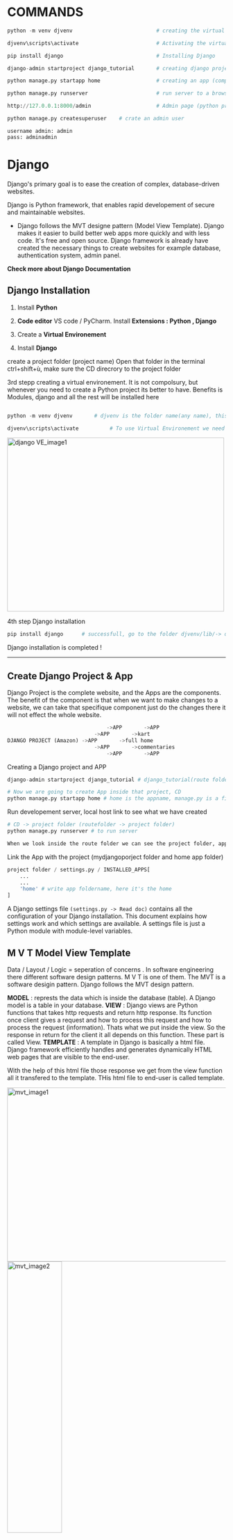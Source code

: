 # COMMANDS
```python
python -m venv djvenv                           # creating the virtual environement before the project

djvenv\scripts\activate                         # Activating the virtual environement to use it

pip install django                              # Installing Django

django-admin startproject django_tutorial       # creating django project

python manage.py startapp home                  # creating an app (component)

python manage.py runserver                      # run server to a browser (routefolder -> Project Folder) 

http://127.0.0.1:8000/admin                     # Admin page (python project URL/admin). -> PF/urls.py

```

```python
python manage.py createsuperuser    # crate an admin user

```
```
username admin: admin
pass: adminadmin
```

# Django
Django's primary goal is to ease the creation of complex, database-driven websites.<br>

Django is Python framework, that enables rapid developement of secure and maintainable websites.
- Django follows the MVT designe pattern (Model View Template).
Django makes it easier to build better web apps more quickly and with less code.
It's free and open source.
Django framework is already have created the necessary things to create websites for example database, authentication system, admin panel.

**Check more about Django Documentation**

## Django Installation
1. Install **Python**
2. **Code editor** VS code / PyCharm. Install **Extensions : Python , Django**
        
3. Create a **Virtual Environement**
4. Install **Django**

create a project folder (project name)
Open that folder in the terminal ctrl+shift+ù, make sure the CD direcrory to the project folder

3rd stepp creating a virtual environement. It is not compolsury, but whenever you need to create a Python project its better to have. Benefits is Modules, django and all the rest will be installed here
```python

python -m venv djvenv       # djvenv is the folder name(any name), this command created the virtual environement.

djvenv\scripts\activate          # To use Virtual Environement we need to activate. here its backslash. Enter and you see activate with the folder name (djvenv) 
```
<img src="virtual_environement.png" alt="django VE_image1" width="500" height="400"/><br>

4th step Django installation
```python
pip install django      # successfull, go to the folder djvenv/lib/-> django <- module django
```
Django installation is completed !
<hr>

## Create Django Project & App
Django Project is the complete website, and the Apps are the components. The benefit of the component is that when we want to make changes to a website, we can take that specifique component just do the changes there it will not effect the whole website.

```python
                                ->APP       ->APP
                            ->APP       ->kart
DJANGO PROJECT (Amazon) ->APP       ->full home
                            ->APP       ->commentaries
                                ->APP       ->APP
```
Creating a Django project and APP
```python
django-admin startproject django_tutorial # django_tutorial(route folder is created and inside django project folder with the same name)

# Now we are going to create App inside that project, CD 
python manage.py startapp home # home is the appname, manage.py is a file inside the project folder
```
Run developement server, local host link to see what we have created
```python
# CD -> project folder (routefolder -> project folder) 
python manage.py runserver # to run server

When we look inside the route folder we can see the project folder, app folder, dbsqlite (database been created), and manage.py file
```
Link the App with the project (mydjangoporject folder and home app folder) 
```python
project folder / settings.py / INSTALLED_APPS[
    ...
    ...
    'home' # write app foldername, here it's the home
]
```
A Django settings file `(settings.py -> Read doc)` contains all the configuration of your Django installation. This document explains how settings work and which settings are available.
A settings file is just a Python module with module-level variables.
## M V T Model View Template

Data / Layout / Logic  =  seperation of concerns . In software engineering there different software design patterns. M V T is one of them.
The MVT is a software desigin pattern. Django follows the MVT design pattern.

**MODEL** : represts the data which is inside the database (table).
A Django model is a table in your database.
**VIEW** : Django views are Python functions that takes http requests and return http response.
Its function once client gives a request and how to process this request and how to process the request (information). Thats what we put inside the view. So the response in return for the client it all depends on this function. These part is called View.
**TEMPLATE** : A template in Django is basically a html file. Django framework efficiently handles and generates dynamically HTML web pages that are visible to the end-user.

With the help of this html file those response we get from the view function all it transfered to the template. THis html file to end-user is called template.

<img src="mvt1.png" alt="mvt_image1" width="600" height="400"/><br>
<img src="mvt2.png" alt="mvt_image2" width="50%" height="40%"/><br>
<img src="mvt3.png" alt="mvt_image3" width="50%" height="40%"/><br>
<img src="mvt4.png" alt="mvt_image4" width="50%" height="40%"/><br>
<img src="mvt5.png" alt="mvt_image5" width="50%" height="40%"/><br>

## URL Mapping and `VIEWS`
URL : Uniform Resource Locator is a unique identifier used to locate a resource on the internet.

Gets user requests by URL and responds back by map that route to call specified view function.
To handle URL, `django.url module` is used by the framework.  
Django has his own URL mapping and already have created the URL for admin `urls.py file` in the project folder. Where you define the mapping between URLs and views.

Going to Admin page `http://127.0.0.1:8000/admin`

<img src="admin.png" alt="admin_image" width="50%" height="20%"/><br>

<hr>

Forwarding `home/urls to project/urls`

<img src="url_mapping.png" alt="url_mapping_image" width="50%" height="20%"/><br>
Creation of URLs and views functions to Mapping.

```python
# Project -> urls.py
from django.contrib import admin
from django.urls import path , include # importing include

urlpatterns = [
    path('admin/', admin.site.urls), # admin/url, admin module, site class, urls method
    path('', include('home.urls')),  # '' root URL (website.com), include (),appname here its home
]
```
A **new file** creating in app folder `urls.py` (here its named home). Copied from urls.py from Project folder.

```python
# app(home) -> urls.py
from django.urls import path , include
from . import views     # . dot means current folder which is home(app) 

urlpatterns = [
    path('', views.index), # with which views function to connect
    path('about/', views.index),
    path('booking/', views.index),
    path('doctors', views.index),
    path('contact', views.index),
]
```
Inside app (home) `views.py` file. Creating an `index function etc`. These are some urls related to the project
```python
# app(home) -> views.py
from django.shortcuts import render

from django.http import HttpResponse # HttpResponse imported 

# Create your views here.
def index(request):
    return HttpResponse("Home Page")
def about(request):
    return HttpResponse("About Page")
def booking(request):
    return HttpResponse("Booking Page")
def doctors(request):
    return HttpResponse("Doctors Page")
def contact(request):
    return HttpResponse("Contact Page")
```
<hr>

## Templates

A template in Django is basically a html file. Django framework efficiently handles and generates dynamically HTML web pages that are visible to the end-user.

This template file and the help from view functions we can create dynamic webpages.

Create a template folder at the base folder where app(home), database. Here I have named mydjangoproject. `Create a index.html file with H1`
```html
<html>
    <head>
        <title>Home</title>
    </head>
    <body>
        <h1>Home Page</h1> 
    </body>
</html>
```

`file : app(home) -> views.py.` 
```python
# app(home) -> views.py
from django.shortcuts import render     # render()
from django.http import HttpResponse

# Create your views here.
def index(request):
    return render(request, 'index.html')  # here passing html file, return render()

def about(request):
    return HttpResponse("About Page")
def ....
    ....
```

Now we add this template folder with project settings. 

`Open project folder/settings.py`
```python
# project folder -> settings.py
TEMPLATES = [
    {
        'BACKEND': 'django.template.backends.django.DjangoTemplates',
        'DIRS': ['templates'], # added templates folder
```
Refresh the home page and you will find the h1 Home Page. Right click/ view source page, there you can see its the index.html rendered.

<img src="template_h1.png" alt="template_h1_image" width="50%" height="20%"/><br>

Now we create `more HTML files` like index.html at template folder `about,booking, contact, doctors` and a `new file department`. So for departement we made `path at app (home) -> urls.py`.

## Recap 1 start

`app (home) -> urls.py`
```python
#app (home) -> urls.py
from django.urls import path , include
from . import views     # . dot means current folder which is home(app) 
urlpatterns = [
    path('', views.index),      # with which views function to connect
    path('about/', views.about),
    path('booking/', views.booking),
    path('doctors/', views.doctors),
    path('contact/', views.contact),
    path('department/', views.department),
]
```
`app(home) -> views.py`
```python
# app(home) -> views.py
from django.shortcuts import render     # render()
from django.http import HttpResponse

# Create your views here.
def index(request):
    return render(request, 'index.html')  # here passing html file, render()

def about(request):
    return render(request, 'about.html')
def booking(request):
    return render(request, 'booking.html')
def doctors(request):
    return render(request, 'doctors.html')
def contact(request):
    return render(request, 'contact.html')
def department(request):
    return render(request, 'department.html')
```
`Project folder -> settings.py`
```python
# Project folder -> settings.py
INSTALLED_APPS = [
    'django.contrib.admin',
    'django.contrib.auth',
    'django.contrib.contenttypes',
    'django.contrib.sessions',
    'django.contrib.messages',
    'django.contrib.staticfiles',
    'home',  # home App
]

TEMPLATES = [
    {
        'BACKEND': 'django.template.backends.django.DjangoTemplates',
        'DIRS': ['templates'], # added templates folder
        'APP_DIRS': True,
        'OPTIONS': {
            'context_processors': [
                'django.template.context_processors.debug',
                'django.template.context_processors.request',
                'django.contrib.auth.context_processors.auth',
                'django.contrib.messages.context_processors.messages',
            ],
        },
    },
]
```
`Project folder -> urls.py`
```python
# Project folder -> urls.py
....
from django.contrib import admin
from django.urls import path , include      # importing include

urlpatterns = [
    path('admin/', admin.site.urls),        # admin/url, admin module, site class, urls method
    path('', include('home.urls')),         # '' root URL (website.com), include (),appname here its home
]
```
`6 html files like mentioned`
```html
<html>
    <head>
        <title>Home</title>
    </head>
    <body>
        <h1>Home Page</h1> 
    </body>
</html>
```
## End of recap <hr>

## Django Templates : `VARIABLES & TAGS`
**VARIABLES** : 
- A template conatains variables, which get replaced with values when the template is evaluated.
- We can render variables by putting them inside `{{ }}` brackets :

**TAGS** : 
- A tag, which control the logic of the template.
- If Else & Loop
- To execute template tags, putting them inside `{% %}`

**-> VARIABLES :**          **`{{ }}`**

`app(home) -> views.py`
```python
from django.shortcuts import render     # render()
from django.http import HttpResponse

# Create your views here.
def index(request):

    person = {
        'name' : 'John',
        'age' : 30,
        'place' : "Strasbourg"
    }
    return render(request, 'index.html', person)  # here passing html file, render(), person dictionary as argument to index.html 


def about(request):
    return render(request, 'about.html')
```

`project folder/ template -> index.html`
```html
<html>
    <head>
        <title>Home</title>
    </head>
    <body>
        <h1>Home Page</h1> 

        <h2>Name is {{ name }}</h2>
        <h2>Age is {{ age }}</h2>
        <h2>Place is {{ place }}</h2>
    </body>
</html>
```
Dynamic Template

<img src="template_dynamic.png" alt="template_dynamic_image" width="300" height="300"/><br>

**-> TAGS :**       **`{% if condition %}  {% elif %}  {% else %}     {% endif %}`**
- {% if condition %} must have {% endif %}

`app(home) -> views.py`
```python
from django.shortcuts import render     # render()
from django.http import HttpResponse

# Create your views here.
def index(request):

    numbers = {
        'num1' : -10,
    }
    return render(request, 'index.html', numbers)
```
Giving conditional statements in html file, at template

`project folder/ template -> index.html`
```html
<html>
    <head>
        <title>Home</title>
    </head>
    <body>
        <h1>Home Page</h1> 
        {% if num1 > 0 %}
            <h2>Positive Number</h2>
        {% elif num1 < 0 %}
            <h2>Negative Number</h2>
        {% else %}
            <h2>Number is Zero</h2>
        {% endif %}
    </body>
</html>
```

<img src="template_dynamic_tags.png" alt="template_dynamic_tags_image" width="300" height="300"/><br>

## Django Templates : `FOR`         **`{% for indexPos in var %}     {% endfor %}`**
- {% for n in var %} must have {% endfor %}

`app(home) -> views.py`
```python
from django.shortcuts import render     # render()
from django.http import HttpResponse

# Create your views here.
def index(request):
    numbers = {
        'num1' : [1,2,3,4,5,6,7,8,9,10]
    }


    # second loop list
    def index(request):
    numbers = {
        'fruits' : ['banana', 'apple', 'grapes']
    }
    return render(request, 'index.html', numbers)
```
```html
<html>
    <head>
        <title>Home</title>
    </head>
    <body>
        <h1>Home Page</h1>

        {% for n in num1  %}
            <h2> {{ n }}
        {% endfor %}
    </body>
</html>


<html>
    <head>
        <title>Home</title>
    </head>
    <body>
        <h1>Home Page</h1>

         {% for f in fruits %}
            <h2> {{ f }}
        {% endfor %}
    </body>
</html>
```
1)<img src="template_dynamic_forloop.png" alt="template_dynamic_forloop_image" width="300" height="300"/>
2)<img src="template_dynamic_forloop2.png" alt="template_dynamic_forloop2_image" width="300" height="300"/><br>

## ``TEMPLATE INHERITANCE``
Template inheritance allows you to build a base "skeleton" template that contains all the common elements of your site and defines blocks that child templates can override.<br>
Templates help when you want to use the same information or layout in more than one place. And if you want to change something, you don't have to do it in every template, just one!

**Inheritance : `{% extends "base.html" %}`**

**Blocks : `{% block content %} {% endblock %}`**

A `new base.html file` created inside the folder template. And this file is going to  pass through other files and the changes here we make at each title of html files and their contents.
```html
<html>
    <head>
        <meta charset="utf-8">
        <meta http-equiv="X-UA-Compatible" content="IE=edge">

        <title>{% block title %} {% endblock %}</title>     <!-- block allow to change any HTML file content, so the changes where made it inherits -->

        <meta name="description" content="">
        <meta name="viewport" content="width=device-width, initial-scale=1">
        <link rel="stylesheet" href="">
    </head>
    <body>
        <h1 style="color:red;">Hello from Base HTML</h1>        <!-- base content will continue to show up once anyfile extends the base file -->
        {% block content %} {% endblock %}                      <!-- same here -->

        <script src="" async defer></script>
    </body>
</html>
```
`index.html` contains this information only with no html tags but extends `base.html`
```python
{% extends 'base.html' %}

{% block title %}
Home                    # title name, here now child template can override
{% endblock  %}

{% block content %}
<h1>Home Page</h1>      # contents inside the body
{% endblock  %}
```
Home title and Home page h1 coming from index.html and the Red hello message is the base.html h1.

<img src="template_inheritance.png" alt="template_inheritance_image" width="300" height="300"/><br>

<hr>

# PROJECT

**`base.html`   ->**  bootstrap, block title and block content (from other html files)
```html
<!DOCTYPE html>
<html>

  <head>
    <meta charset="UTF-8">
    <title>{% block title %} {% endblock  %}</title> 

    <meta charset="utf-8">
    <meta name="viewport"
      content="width=device-width, initial-scale=1, shrink-to-fit=no">
    <meta name="description" content="">
    <meta name="author" content="">
    <link rel="stylesheet"
      href=" https://cdn.jsdelivr.net/npm/bootstrap@5.1.3/dist/css/bootstrap.min.css ">
    <link rel="stylesheet"
      href="https://use.fontawesome.com/releases/v5.2.0/css/all.css">
  </head>

  <body>
    
    <nav class="navbar bg-primary navbar-expand-md ">
      <div class="container">
        <div class="col-2 text-left pl-md-0">
          <h3 class="text-white"> City Hospital </h3>
        </div>
        
        <div
          class="collapse navbar-collapse justify-content-center col-md-8 navbar-collapse-3">
          <ul class="navbar-nav justify-content-center  fw-bold">
            <li class="nav-item active">
              <a class="nav-link text-white" href="#">Home </a>
            </li>
            <li class="nav-item">
              <a class="nav-link text-white" href="#">About</a>
            </li>
            <li class="nav-item">
              <a class="nav-link text-white" href="#">Booking</a>
            </li>
            <li class="nav-item">
              <a class="nav-link text-white" href="#">Doctors</a>
            </li>
			 <li class="nav-item">
              <a class="nav-link text-white" href="#">Departments</a>
            </li>
            <li class="nav-item">
              <a class="nav-link text-white" href="#">Contact Us</a>
            </li>
          </ul>
        </div>
        
      </div>
    </nav>

    {% block content %} {% endblock  %}

    <section class="fixed-bottom">
      <footer class="pt-2 pb-2  bg-primary text-light">
        <div class="container">
          <div class="row align-items-center">
            <div class="col-12 col-md-8">
              <h4>Emergency Contact Number: 0123456789</h4>
            </div>
            <div class="col-12 col-md-4 mt-4 mt-md-0 text-center text-md-end">
              © 2022 City Hospital. All Rights Reserved
            </div>
          </div>
        </div>
      </footer>
    </section>

    <script
      src="https://cdn.jsdelivr.net/npm/bootstrap@5.1.3/dist/js/bootstrap.bundle.min.js"
      integrity="sha384-ka7Sk0Gln4gmtz2MlQnikT1wXgYsOg+OMhuP+IlRH9sENBO0LRn5q+8nbTov4+1p"
      crossorigin="anonymous"></script>

  </body>
</html>
```
**`index.html`   ->**  All other template files extends `base.html` with other texts inside block title and block content
```python
    {% extends 'base.html' %}

    {% block title %}
    Home
    {% endblock  %}

    {% block content %}
    <h1>Home Page</h1>
    {% endblock  %}
```
<img src="template_bootstrap.png" alt="template_bootstrap_image" width="50%" height="20%"/><br>

## Link Navbar
We will make the navbar work with all the template files that we have already adapted, such as the one above index.html.

`APP(home) -> urls.py`
```python
from django.urls import path , include
from . import views      
urlpatterns = [
    path('', views.index, name='home'),         # we add one more argument name with the path. name = ' This name gives access to the links '
    path('about/', views.about, name='about'),
    path('booking/', views.booking, name='booking'),
    path('doctors/', views.doctors, name='doctors'),
    path('contact/', views.contact, name='contact'),
    path('department/', views.department, name='department'),
]
```
**href="{% url 'home' %}**

`APP(home)/ templates-> base.html`
```html
    <li class="nav-item active">
        <a class="nav-link text-white" href="{% url 'home' %}">Home </a>  
    </li>
    <li class="nav-item">
        <a class="nav-link text-white" href="{% url 'about' %}">About</a>
    </li>
    ....
    ....
```

## Django ADMIN INTERFACE
The administrative interface, or admin for short, allows trusted site administrators to create, edit and publish content, manage site users, and perform other administrative tasks. 

When we create a Django project, Django provides an Admin Interface to manage our Website. With the help of Admin Interface we can access to the table inside our database, so its possible to data delete or update.

Django provides a ready-to-use user interface for administrative activities. It reads metadata from your models to provide a quick, model-centric interface where trusted users can manage content on your site.

`http://127.0.0.1:8000/admin`

<img src="admin_interface_login.png" alt="admin_interface_login_image" width="300" height="300"/><br>

**`How to use Admin Interface and how to login`**

First we must create a **SUPER USER** to loging

Create an admin user : 

If server is running  `ctrl+c` to stop server temperarly 

```python
python manage.py createsuperuser    # crate an admin user

# ERROR : 
        # You have 18 unapplied migration(s). Your project may not work properly until you apply the migrations for app(s): admin, auth, contenttypes, sessions.        
        # Run 'python manage.py migrate' to apply them.

python manage.py makemigrations   # No changes detected

# All of the migrations pending will be done with the following command
Pyrhon manage.py migrate            #Operations to perform:
                                    # Apply all migrations: admin, auth, contenttypes, sessions
                                    # Running migrations:
                                    # Applying contenttypes.0001_initial... OK
                                    # Applying auth.0001_initial... OK
                                    # Applying admin.0001_initial... OK
                                    # Applying admin.0002_logentry_remove_auto_add... OK
                                    # Applying admin.0003_logentry_add_action_flag_choices... OK
                                    # Applying contenttypes.0002_remove_content_type_name... OK
                                    # Applying auth.0002_alter_permission_name_max_length... OK
                                    # Applying auth.0003_alter_user_email_max_length... OK
                                    # Applying auth.0004_alter_user_username_opts... OK
                                    # Applying auth.0005_alter_user_last_login_null... OK
                                    # Applying auth.0006_require_contenttypes_0002... OK
                                    # Applying auth.0007_alter_validators_add_error_messages... OK
                                    # Applying auth.0008_alter_user_username_max_length... OK
                                    # Applying auth.0009_alter_user_last_name_max_length... OK
                                    # Applying auth.0010_alter_group_name_max_length... OK
                                    # Applying auth.0011_update_proxy_permissions... OK
                                    # Applying auth.0012_alter_user_first_name_max_length... OK
                                    # Applying sessions.0001_initial... OK

python manage.py createsuperuser    
    "Username (leave blank to use 'fab'):" admin        # These strings are the questions to create super user
    "Email address:" fabinriza1@yahoo.co.in
    "Password:" adminadmin
    "Password (again):" adminadmin
    # Superuser created successfully !
```
Once the Super User is created run the server again `python manage.py runserver`. Go to the admin page and give the one you have given, here it is `username : admin | password : adminadmin`. 

<img src="admin_interface_logged.png" alt="admin_interface_logged_image" width="300" height="300"/><br>

Here we can create Groups or add Users.
Adding a new User : 
```python
Click "add" at Users
"Username" : reception
"password" : test@123

Active ✅
Staff status ✅  # login access
Superuser status # every access like superuser
```
<img src="admin_interface_user_logged.png" alt="admin_interface_user_logged_image" width="50%" height="20%"/><br>

Sign in as admin and deleting the User (reception) which we have created

<img src="admin_interface_user_delete.png" alt="admin_interface_user_delete_image" width="50%" height="20%"/><br>

## `STATIC FILES`
Aside from the HTML generated by the server, web applications generally need to serve `additional files -- such as images, Javascript, or CSS --` necessary to render the complete web page. In Django, we refer to these files as " STATIC FILES ".

We are going to add some (files/ css etc) folders inside the project folder (root folder/ basfolder) where we have created already the app folder and template.

`Static files`
Folder name : static,  inside that add 3 sub folders named them css (add a style.css file inside), js and images.

`Adding static files` then only our project can serve the static files.

**`Project folder -> settings.py`**  **check the django documentation for further ...** 
```python
import os                       # F for the static files


STATIC_URL = 'static/'
STATICFILES_DIRS = [                    # F for the static files, now our project knows that there is static folder inside root directory
    os.path.join(BASE_DIR,'static')
]
```
**`Static folder/css -> style.css`** Some hoover effect for the navbar
```css
li:hover{
    background-color: gray;
    border-radius: 10px;
    border:solid 1px yellow ;
}
```
**`Template folder -> base.html`**
```py
{% load static %} # Loading static here for (css)

<!DOCTYPE html>
<html>
    <head>
        ...
        ...
        <link rel="stylesheet"
            href="{% static '/css/style.css' %}"> # liniking css file   
    </head>
```

<img src="static_css_hoover_navbar.png" alt="static_css_hoover_navbar_image" width="50%" height="20%"/><br>

## How to **`serve Image files`** 

Pick images (I took three images for now) and pasted inside `static folder->images` or right click and `reveal in file explorer to copy`

Our project already knows where the static folders are place and it will find the images through there. Like we have mentioned just above with static files.

`DONT COPY THIS JUST A RECAP`
```python
# `DONT COPY THIS, JUST A RECAP`
# WE HAVE ALREADY BROUGHT STATIC FOLDER HERE WHERE THE PROJECT WILL FIND THE IMAGES FOLDER ASWELL

import os                       # F for the static files


STATIC_URL = 'static/'
STATICFILES_DIRS = [                    # F for the static files, now our project knows that there is static folder inside root directory
    os.path.join(BASE_DIR,'static')
]
```
Bootstrap **`slideshow of three images`** just for the index page.

**`Template folder -> index.html`**
```html
{% extends 'base.html' %}


{% block title %}
Home
{% endblock  %}


{% block content %}

{% load static %}              <!-- Here static been loaded  (comment bad format) -->

<div id="carouselExampleDark" class="carousel carousel-dark slide" data-bs-ride="carousel">
    <div class="carousel-indicators">
      <button type="button" data-bs-target="#carouselExampleDark" data-bs-slide-to="0" class="active" aria-current="true" aria-label="Slide 1"></button>
      <button type="button" data-bs-target="#carouselExampleDark" data-bs-slide-to="1" aria-label="Slide 2"></button>
      <button type="button" data-bs-target="#carouselExampleDark" data-bs-slide-to="2" aria-label="Slide 3"></button>
    </div>
    <div class="carousel-inner">
      <div class="carousel-item active" data-bs-interval="10000">
        <img src="{% static '/images/hos1.jpg' %}" class="d-block w-100" alt="..." width="auto" height="360">   <!-- {# bringing images from static folder#}      (comment bad format)-->
      </div>
      <div class="carousel-item" data-bs-interval="2000">
        <img src="{% static '/images/hos2.jpg' %}" class="d-block w-100" alt="..." width="auto" height="360">
        
      </div>
      <div class="carousel-item">
        <img src="{% static '/images/hos3.jpg' %}" class="d-block w-100" alt="..." width="auto" height="360">
        
      </div>
    </div>
    <button class="carousel-control-prev" type="button" data-bs-target="#carouselExampleDark" data-bs-slide="prev">
      <span class="carousel-control-prev-icon" aria-hidden="true"></span>
      <span class="visually-hidden">Previous</span>
    </button>
    <button class="carousel-control-next" type="button" data-bs-target="#carouselExampleDark" data-bs-slide="next">
      <span class="carousel-control-next-icon" aria-hidden="true"></span>
      <span class="visually-hidden">Next</span>
    </button>
  </div>

{% endblock  %}
```
Static 3 image slides @ home/ index.html

<img src="static_images_slideshow.png" alt="static_images_slideshow_image" width="50%" height="20%"/><br>

<hr>

## `DJANGO MODELS`

Django model is a class that represents table in our Database.Django create a database when we create the project.Models are defined in the `app(home folder)-> models.py`. Which is empty, only importing models.

A model is the single, definitive source of information about your data. It contains the essential fields and behaviours of the data you're storing. Generally, each model maps to a single database table.
- Each model is a PYTHON CLASS that subclasses `django.db.models.Model` .
- Each attribute of the model represents a database field.
- With all of this, Django gives you can automatically-generated databas-access API

**Read django documentation MODEL**

```python
from django.db import models

# Create your models here.
```

In this project we will have 3 tabels and fields
```
                               
                    -> dep_name
DEPARTMENT  ->  ->
                    ->dep_description


                        ->doc_name      
                    ->doc_spec       
DOCTORS     ->  ->
                    ->dep_name      
                        ->doc_image     

                            ->p_name 
                        ->p_phone   
                    ->p_email  
BOOKING     ->  ->
                    ->dep_name 
                        ->doc_name       
                            ->booking_date
```
Django by default give each model an auto-incrementing primary key, id.

**`App folder -> models.py`**
```python
from django.db import models

# Create your models here.

class departments(models.Model):                    # departments is our model name (base class ) departments is inheriting from the base class
    dep_name = models.CharField(max_length=100)     # dep_name is selecting the field, charector field max to 250 but given limitation here
    dep_description = models.TextField()            # textfield more than 255 charectors
```
IMPORTANT : Whenever we create a model, updated or whenever doing any thing related with model we have to MIGRATE so then only it will effect at database. 

Save the file and stop server to run the migration command

```python
python manage.py makemigrations     # first migration for the departements been detected, this command will list how many are there to migrate
                                        # O/P : in terminal :  
                                        # Migrations for 'home':
                                        #   home\migrations\0001_initial.py
                                        #     - Create model departments

python manage.py migrate            # migrate will create table in our database 
                                        # O/P : in terminal :  
                                        # Operations to perform:
                                        #   Apply all migrations: admin, auth, contenttypes, home, sessions
                                        # Running migrations:
                                        #   Applying home.0001_initial... OK
```
Migration seen in the terminal

<img src="migration_terminal.png" alt="migration_terminal_image" width="50%" height="20%"/><br>

To see what happend, **just to see what these commands done behind** `(1) Django done in the backend`. We dont do anything here but we can see `(2) Django created the id, primary key`.

**`App folder/migrations -> 0001_initial.py`**
```python
# Generated by Django 4.1.2 on 2022-10-20 13:28                     # id and primary key auto generated

from django.db import migrations, models


class Migration(migrations.Migration):

    initial = True

    dependencies = [
    ]

    operations = [
        migrations.CreateModel(
            name='departments',
            fields=[
                ('id', models.BigAutoField(auto_created=True, primary_key=True, serialize=False, verbose_name='ID')),
                ('dep_name', models.CharField(max_length=100)),
                ('dep_description', models.TextField()),
            ],
        ),
    ]
```
Once we go back and connect as admin `we dont see any output (department)` there yet. Which means what we have created the departments.

<img src="migration_admin1.png" alt="migration_admin1_image" width="50%" height="20%"/><br>

We have to make it visible the department, to do that must register the model. Imort and register
**`App folder -> admin.py`**
```python
from django.contrib import admin

from .models import Departments  # .model here its  current folder, Departments is the model we have created 

# Register your models here.
admin.site.register(Departments)    # registering the (Departments)
```
<img src="migration_admin_department.png" alt="migration_admin_department_image" width="50%" height="20%"/><br>

Create one department - one is created. Here will see the two fields which we have created dep_name and dep_description.

<img src="migration_admin_department_1st.png" alt="migration_admin_department_1st_image" width="50%" height="20%"/><br>

Bring descriptions to template, the contents from the database (department) to our website. This is one of the operations from CRUD, in this case it's READ.

A div element will be styled for the department : the name, department.html. 

Disable Django extension to write fast html (not necessary, we can reload later), close vscode and activate virtual environment `djvenv\scripts\activate`  and run server.


Some bootstrap added at `template -> department.html`

we are going to pull the data from our database, go to  `app -> views.py` import the department form models.py. 

Will create a dictionary inside the department function view.py

`app -> model.py` This code is given here to remind the field name we have given.
```python
from django.db import models  

class Departments(models.Model):    #  Departments
    dep_name = models.CharField(max_length=100) #  dep_name
    dep_description = models.TextField()
```
`app -> views.py`
```python
from django.shortcuts import render     
from django.http import HttpResponse

from .models import Departments # models.py department we have created

def index(request):
    return render(request, 'index.html')  

def about(request):
    return render(request, 'about.html')
def booking(request):
    return render(request, 'booking.html')
def doctors(request):
    return render(request, 'doctors.html')
def contact(request):
    return render(request, 'contact.html')

def department(request):
    dict_dept = {
        'dept' : Departments.objects.all()  # pulling department-all fields
    }
    return render(request, 'department.html', dict_dept)  # passing the dictionary to html 'dict_dept'

```
```python
{% extends 'base.html' %}

{% block title %}
Department
{% endblock  %}

{% block content %}
<h1 class="text-center"> Our Departments </h1>
<hr>

 {% for d in dept %}                    # {# dept is the dictionary form views.py #}
<div class="mx-auto w-50 bg-success text-center text-white p-3 my-5 border border-warning rounded" >  # bootstrap div
    <h1>{{d.dep_name}}</h1>
    <p>{{d.dep_description}}</p>
</div>
{% endfor %}
{% endblock  %}
```

`READ database values` O/P : Departments

<img src="data_READ_departments.png" alt="data_READ_departments_image" width="50%" height="20%"/><br>

Then we `add 4 more department` with the admin panel and all is visibile at our department.

<img src="admin_5departments_added.png" alt="admin_5departments_added_image" width="50%" height="20%"/><br>

<img src="our_5departments_added.png" alt="our_5departments_added_image" width="50%" height="20%"/><br>

## Models 2
Going to create doctors model
```
                        ->doc_name      
                    ->doc_spec       
DOCTORS     ->  ->
                    ->dep_name      
                        ->doc_image  
```
home(app)-> models.py
```py
class Doctors(models.Model):
    doc_name = models.CharField(max_length=255)
    doc_spec = models.CharField(max_length=255)
    dep_name = models.ForeignKey(Departments, on_delete=models.CASCADE) # ForeignKey, If we delete from department records here will be deleted as well
    doc_image = models.ImageField(upload_to="doctors")
```
<img src="imageField_models_error.png" alt="imageField_models_error_image" width="50%" height="20%"/><br>

Above we used `imageField so we need to install the library Pillow` stop the server and install Pillow `python -m pip install Pillow` 

There are 2 settings for Pillow library to be done.

project folder-> settings.py
```py
MEDIA_ROOT = BASE_DIR / "uploads"   # F BASE_DIR is where file manage.py folder
MEDIA_URL = '/media/'   # to serve photo as static file
```
project folder-> urls.py
```py
from django.conf import settings #
from django.contrib import admin
from django.urls import path , include      
from django.conf.urls.static import static #

urlpatterns = [
    path('admin/', admin.site.urls),        
    path('', include('home.urls')),       
]        + static(settings.MEDIA_URL, document_root=settings.MEDIA_ROOT)  # F for images
```
then we migrate doctors `python mangage.py makemigrations` 

<img src="migration_doctors.png" alt="migration_doctors_image" width="50%" height="20%"/><br>


and migrate `python mangage.py migrate`

<img src="migration_doctors2.png" alt="migration_doctors2_image" width="50%" height="20%"/><br>

register Doctors now in the file admin.py

App folder-> admin.py
```py
from django.contrib import admin
from .models import Departments, Doctors # we register Doctors

# Register your models here.
admin.site.register(Departments)    
admin.site.register(Doctors)        # registering the doctors and this model(table) will be available in admin panel
```
Run the server and check at admin panel for Doctors, and click add doctors.

Here you will find the Dep_name as object

<img src="admin_doctors_dep_name_objects.png" alt="admin_doctors_dep_name_objects_image" width="50%" height="20%"/><br>

This __str__() function is to show department name at the place of object which is shown inside admin when you will add doctors details.

app folder-> models.py
```py
from django.db import models

# Create your models here.

class Departments(models.Model):
    dep_name = models.CharField(max_length=100) 
    dep_description = models.TextField()
    
    def __str__(self):                  # so this function to show the dep_name at admin doctrors
        return self.dep_name

class Doctors(models.Model):
    doc_name = models.CharField(max_length=255)
    doc_spec = models.CharField(max_length=255)
    dep_name = models.ForeignKey(Departments, on_delete=models.CASCADE) # ForeignKey was the reason
    doc_image = models.ImageField(upload_to="doctors")
```

The __str__() method corrected the department name

<img src="admin_doctors_dep_name_strfunction.png" alt="admin_doctors_dep_name_strfunction_image" width="50%" height="20%"/><br>

148